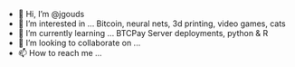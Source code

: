 - 👋 Hi, I’m @jgouds
- 👀 I’m interested in ... Bitcoin, neural nets, 3d printing, video games, cats 
- 🌱 I’m currently learning ... BTCPay Server deployments, python & R
- 💞️ I’m looking to collaborate on ... 
- 📫 How to reach me ...

<!---
jgouds/jgouds is a ✨ special ✨ repository because its `README.md` (this file) appears on your GitHub profile.
You can click the Preview link to take a look at your changes.
--->
